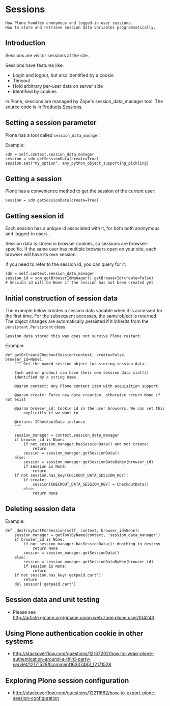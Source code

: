 # Sessions

```{admonition} Description
How Plone handles anonymous and logged-in user sessions.
How to store and retrieve session data variables programmatically.
```

## Introduction

Sessions are visitor sessions at the site.

Sessions have features like:

- Login and logout, but also identified by a cookie
- Timeout
- Hold arbitrary per-user data on server side
- Identified by cookies

In Plone, sessions are managed by Zope's session_data_manager tool.
The source code is in [Products.Sessions](https://github.com/zopefoundation/Zope/blob/master/src/Products/Sessions/).

## Setting a session parameter

Plone has a tool called `session_data_manager`.

Example:

```
sdm = self.context.session_data_manager
session = sdm.getSessionData(create=True)
session.set("my_option", any_python_object_supporting_pickling)
```

## Getting a session

Plone has a convenience method to get the session of the current user:

```
session = sdm.getSessionData(create=True)
```

## Getting session id

Each session has a unique id associated with it, for both both anonymous and
logged-in users.

Session data is stored in browser cookies, so sessions are browser-specific.
If the same user has multiple browsers open on your site, each browser will
have its own session.

If you need to refer to the session id, you can query for it:

```
sdm = self.context.session_data_manager
session_id = sdm.getBrowserIdManager().getBrowserId(create=False)
# Session id will be None if the session has not been created yet
```

## Initial construction of session data

The example below creates a session data variable when it is accessed for
the first time. For the subsequent accesses, the same object is returned.
The object changes are automatically persisted if it inherits from the
`persistent.Persistent` class.

```{note}
Session data stored this way does not survive Plone restart.
```

Example:

```
def getOrCreateCheckoutSession(context, create=False, browser_id=None):
    """ Get the named session object for storing session data.

    Each add-on product can have their own session data slot(s)
    identified by a string name.

    @param context: Any Plone content item with acquisition support

    @param create: Force new data creation, otherwise return None if not exist

    @param browser_id: Cookie id in the user browsers. We can set this
        explicitly if we want to

    @return: ICheckoutData instance
    """

    session_manager = context.session_data_manager
    if browser_id is None:
        if not session_manager.hasSessionData() and not create:
            return
        session = session_manager.getSessionData()
    else:
        session = session_manager.getSessionDataByKey(browser_id)
        if session is None:
            return
    if not session.has_key(CHECKOUT_DATA_SESSION_KEY):
        if create:
            session[CHECKOUT_DATA_SESSION_KEY] = CheckoutData()
        else:
            return None
```

## Deleting session data

Example:

```
def _destroyCartForSession(self, context, browser_id=None):
    session_manager = getToolByName(context, 'session_data_manager')
    if browser_id is None:
        if not session_manager.hasSessionData(): #nothing to destroy
            return None
        session = session_manager.getSessionData()
    else:
        session = session_manager.getSessionDataByKey(browser_id)
        if session is None:
            return
    if not session.has_key('getpaid.cart'):
        return
    del session['getpaid.cart']
```

## Session data and unit testing

- Please see <http://article.gmane.org/gmane.comp.web.zope.plone.user/104243>

## Using Plone authentication cookie in other systems

- <http://stackoverflow.com/questions/12167202/how-to-wrap-plone-authentication-around-a-third-party-servlet/12171528#comment16307483_12171528>

## Exploring Plone session configuration

- <http://stackoverflow.com/questions/12211682/how-to-export-plone-session-configuration>
